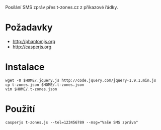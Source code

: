 Posílání SMS zpráv přes t-zones.cz z příkazové řádky.

Požadavky
=========

- http://phantomjs.org
- http://casperjs.org

Instalace
=========

	wget -O $HOME/.jquery.js http://code.jquery.com/jquery-1.9.1.min.js
	cp t-zones.json $HOME/.t-zones.json
	vim $HOME/.t-zones.json

Použití
=======

	casperjs t-zones.js --tel=123456789 --msg="Vaše SMS zpráva"
